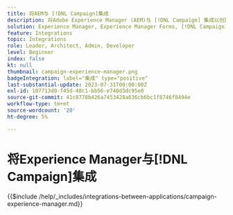 ```yaml
---
title: 将AEM与 [!DNL Campaign]集成
description: 将Adobe Experience Manager (AEM)与 [!DNL Campaign] 集成以创建和管理电子邮件营销活动。
solution: Experience Manager, Experience Manager Forms, [!DNL Campaign], [!DNL Campaign] v8, [!DNL Campaign] Standard, [!DNL Campaign] Classic v7
feature: Integrations
topic: Integrations
role: Leader, Architect, Admin, Developer
level: Beginner
index: false
kt: null
thumbnail: campaign-experience-manager.png
badgeIntegration: label="集成" type="positive"
last-substantial-update: 2023-07-31T00:00:00Z
exl-id: 107713d0-f45d-48c1-bb56-e740d3dc95e0
source-git-commit: 41c8778b426a7453428a636cb6bc1f8746f8494e
workflow-type: tm+mt
source-wordcount: '20'
ht-degree: 5%

---
```


# 将Experience Manager与[!DNL Campaign]集成

{{$include /help/_includes/integrations-between-applications/campaign-experience-manager.md}}
